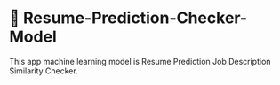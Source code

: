# 📄 Resume-Prediction-Checker-Model
This app machine learning model is Resume Prediction Job Description Similarity Checker.
